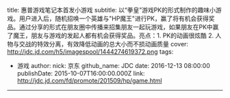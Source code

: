 title: 惠普游戏笔记本首发小游戏
subtitle: 以“拳皇”游戏PK的形式制作的趣味小游戏。用户进入后，随机招唤一个英雄与"HP魔王"进行PK，赢了将有机会获得奖品。通过分享的形式在朋友圈中传播来招集朋友一起玩游戏，如果朋友在PK中赢了魔王，朋友与游戏的发起人都有机会获得奖品。亮点：1. PK的动画很炫酷 2. 人物与交战的特效分离，有效降低动画的总大小而不损动画质量
cover: http://jdc.jd.com/h5/imagespool/1444274619372.png
tags:
  - 游戏
author:
  nick: 京东
  github_name: JDC
date: 2016-12-13 08:00:00
publishDate: 2015-10-07T16:00:00.000Z
link: http://jdc.jd.com/fd/promote/201509/hp/game.html

---